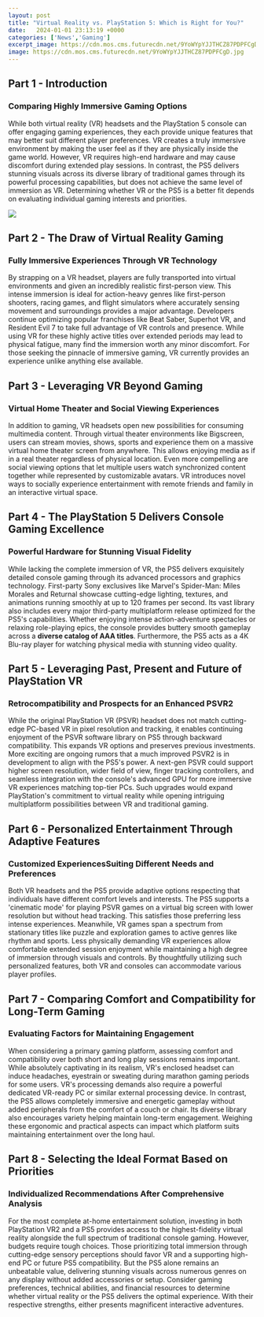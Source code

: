 ```yaml
---
layout: post
title: "Virtual Reality vs. PlayStation 5: Which is Right for You?"
date:   2024-01-01 23:13:19 +0000
categories: ['News','Gaming']
excerpt_image: https://cdn.mos.cms.futurecdn.net/9YoWYpYJJTHCZ87PDPFCgD.jpg
image: https://cdn.mos.cms.futurecdn.net/9YoWYpYJJTHCZ87PDPFCgD.jpg
---
```


## Part 1 - Introduction
### **Comparing Highly Immersive Gaming Options**
While both virtual reality (VR) headsets and the PlayStation 5 console can offer engaging gaming experiences, they each provide unique features that may better suit different player preferences. VR creates a truly immersive environment by making the user feel as if they are physically inside the game world. However, VR requires high-end hardware and may cause discomfort during extended play sessions. In contrast, the PS5 delivers stunning visuals across its diverse library of traditional games through its powerful processing capabilities, but does not achieve the same level of immersion as VR. Determining whether VR or the PS5 is a better fit depends on evaluating individual gaming interests and priorities.

![](https://i.pinimg.com/originals/35/f1/b9/35f1b9d52945dc630d8291ea431004dc.jpg)
## Part 2 - The Draw of Virtual Reality Gaming
### **Fully Immersive Experiences Through VR Technology** 
By strapping on a VR headset, players are fully transported into virtual environments and given an incredibly realistic first-person view. This intense immersion is ideal for action-heavy genres like first-person shooters, racing games, and flight simulators where accurately sensing movement and surroundings provides a major advantage. Developers continue optimizing popular franchises like Beat Saber, Superhot VR, and Resident Evil 7 to take full advantage of VR controls and presence. While using VR for these highly active titles over extended periods may lead to physical fatigue, many find the immersion worth any minor discomfort. For those seeking the pinnacle of immersive gaming, VR currently provides an experience unlike anything else available.
## Part 3 - Leveraging VR Beyond Gaming
### **Virtual Home Theater and Social Viewing Experiences** 
In addition to gaming, VR headsets open new possibilities for consuming multimedia content. Through virtual theater environments like Bigscreen, users can stream movies, shows, sports and experience them on a massive virtual home theater screen from anywhere. This allows enjoying media as if in a real theater regardless of physical location. Even more compelling are social viewing options that let multiple users watch synchronized content together while represented by customizable avatars. VR introduces novel ways to socially experience entertainment with remote friends and family in an interactive virtual space.
## Part 4 - The PlayStation 5 Delivers Console Gaming Excellence 
### **Powerful Hardware for Stunning Visual Fidelity**
While lacking the complete immersion of VR, the PS5 delivers exquisitely detailed console gaming through its advanced processors and graphics technology. First-party Sony exclusives like Marvel's Spider-Man: Miles Morales and Returnal showcase cutting-edge lighting, textures, and animations running smoothly at up to 120 frames per second. Its vast library also includes every major third-party multiplatform release optimized for the PS5's capabilities. Whether enjoying intense action-adventure spectacles or relaxing role-playing epics, the console provides buttery smooth gameplay across a **diverse catalog of AAA titles**. Furthermore, the PS5 acts as a 4K Blu-ray player for watching physical media with stunning video quality.
## Part 5 - Leveraging Past, Present and Future of PlayStation VR
### **Retrocompatibility and Prospects for an Enhanced PSVR2** 
While the original PlayStation VR (PSVR) headset does not match cutting-edge PC-based VR in pixel resolution and tracking, it enables continuing enjoyment of the PSVR software library on PS5 through backward compatibility. This expands VR options and preserves previous investments. More exciting are ongoing rumors that a much improved PSVR2 is in development to align with the PS5's power. A next-gen PSVR could support higher screen resolution, wider field of view, finger tracking controllers, and seamless integration with the console's advanced GPU for more immersive VR experiences matching top-tier PCs. Such upgrades would expand PlayStation's commitment to virtual reality while opening intriguing multiplatform possibilities between VR and traditional gaming.
## Part 6 - Personalized Entertainment Through Adaptive Features  
### **Customized ExperiencesSuiting Different Needs and Preferences**
Both VR headsets and the PS5 provide adaptive options respecting that individuals have different comfort levels and interests. The PS5 supports a 'cinematic mode' for playing PSVR games on a virtual big screen with lower resolution but without head tracking. This satisfies those preferring less intense experiences. Meanwhile, VR games span a spectrum from stationary titles like puzzle and exploration games to active genres like rhythm and sports. Less physically demanding VR experiences allow comfortable extended session enjoyment while maintaining a high degree of immersion through visuals and controls. By thoughtfully utilizing such personalized features, both VR and consoles can accommodate various player profiles.
## Part 7 - Comparing Comfort and Compatibility for Long-Term Gaming
### **Evaluating Factors for Maintaining Engagement** 
When considering a primary gaming platform, assessing comfort and compatibility over both short and long play sessions remains important. While absolutely captivating in its realism, VR's enclosed headset can induce headaches, eyestrain or sweating during marathon gaming periods for some users. VR's processing demands also require a powerful dedicated VR-ready PC or similar external processing device. In contrast, the PS5 allows completely immersive and energetic gameplay without added peripherals from the comfort of a couch or chair. Its diverse library also encourages variety helping maintain long-term engagement. Weighing these ergonomic and practical aspects can impact which platform suits maintaining entertainment over the long haul.
## Part 8 - Selecting the Ideal Format Based on Priorities
### **Individualized Recommendations After Comprehensive Analysis**
For the most complete at-home entertainment solution, investing in both PlayStation VR2 and a PS5 provides access to the highest-fidelity virtual reality alongside the full spectrum of traditional console gaming. However, budgets require tough choices. Those prioritizing total immersion through cutting-edge sensory perceptions should favor VR and a supporting high-end PC or future PS5 compatibility. But the PS5 alone remains an unbeatable value, delivering stunning visuals across numerous genres on any display without added accessories or setup. Consider gaming preferences, technical abilities, and financial resources to determine whether virtual reality or the PS5 delivers the optimal experience. With their respective strengths, either presents magnificent interactive adventures.